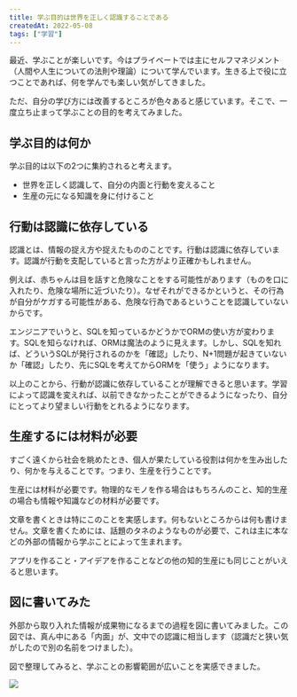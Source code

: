 ```yaml
---
title: 学ぶ目的は世界を正しく認識することである
createdAt: 2022-05-08
tags: ["学習"]
---
```


最近、学ぶことが楽しいです。今はプライベートでは主にセルフマネジメント（人間や人生についての法則や理論）について学んでいます。生きる上で役に立つことであれば、何を学んでも楽しい気がしてきました。

ただ、自分の学び方には改善するところが色々あると感じています。そこで、一度立ち止まって学ぶことの目的を考えてみました。

## 学ぶ目的は何か

学ぶ目的は以下の2つに集約されると考えます。

- 世界を正しく認識して、自分の内面と行動を変えること
- 生産の元になる知識を身に付けること

## 行動は認識に依存している

認識とは、情報の捉え方や捉えたもののことです。行動は認識に依存しています。認識が行動を支配していると言った方がより正確かもしれません。

例えば、赤ちゃんは目を話すと危険なことをする可能性があります（ものを口に入れたり、危険な場所に近づいたり）。なぜそれができるかというと、その行為が自分がケガする可能性がある、危険な行為であるということを認識していないからです。

エンジニアでいうと、SQLを知っているかどうかでORMの使い方が変わります。SQLを知らなければ、ORMは魔法のように見えます。しかし、SQLを知れば、どういうSQLが発行されるのかを「確認」したり、N+1問題が起きていないか「確認」したり、先にSQLを考えてからORMを「使う」ようになります。

以上のことから、行動が認識に依存していることが理解できると思います。学習によって認識を変えれば、以前できなかったことができるようになったり、自分にとってより望ましい行動をとれるようになります。

## 生産するには材料が必要

すごく遠くから社会を眺めたとき、個人が果たしている役割は何かを生み出したり、何かを与えることです。つまり、生産を行うことです。

生産には材料が必要です。物理的なモノを作る場合はもちろんのこと、知的生産の場合も情報や知識などの材料が必要です。

文章を書くときは特にこのことを実感します。何もないところからは何も書けません。文章を書くためには、話題のタネのようなものが必要で、これは主に本などの外部の情報から学ぶことによって生まれます。

アプリを作ること・アイデアを作ることなどの他の知的生産にも同じことがいえると思います。

## 図に書いてみた

外部から取り入れた情報が成果物になるまでの過程を図に書いてみました。この図では、真ん中にある「内面」が、文中での認識に相当します（認識だと狭い気がしたので別の名前をつけました）。

図で整理してみると、学ぶことの影響範囲が広いことを実感できました。

![](https://i.gyazo.com/b7f2a8d378015c98398e087b9cb42277.jpg)

